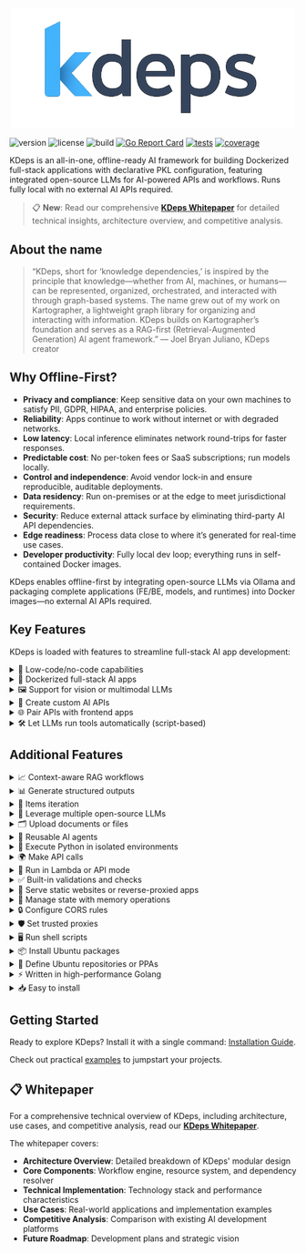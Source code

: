 <p align="center">
  <img src="./docs/public/logo.png" width="500" />
</p>

![version](https://img.shields.io/github/v/tag/kdeps/kdeps?style=flat-square&label=version)
![license](https://img.shields.io/github/license/kdeps/kdeps?style=flat-square)
![build](https://img.shields.io/github/actions/workflow/status/kdeps/kdeps/build-test.yml?branch=main&style=flat-square)
[![Go Report Card](https://goreportcard.com/badge/github.com/kdeps/kdeps)](https://goreportcard.com/report/github.com/kdeps/kdeps)
[![tests](https://img.shields.io/endpoint?style=flat-square&url=https://gist.githubusercontent.com/jjuliano/ce695f832cd51d014ae6d37353311c59/raw/kdeps-go-tests.json)](https://github.com/kdeps/kdeps/actions/workflows/build-test.yml)
[![coverage](https://img.shields.io/endpoint?style=flat-square&url=https://gist.githubusercontent.com/jjuliano/ce695f832cd51d014ae6d37353311c59/raw/kdeps-go-coverage.json)](https://github.com/kdeps/kdeps/actions/workflows/build-test.yml)

KDeps is an all-in-one, offline-ready AI framework for building Dockerized full-stack applications with declarative PKL configuration, 
featuring integrated open-source LLMs for AI-powered APIs and workflows. Runs fully local with no external AI APIs required.

> 📋 **New**: Read our comprehensive [**KDeps Whitepaper**](./docs/KDeps_Whitepaper.md) for detailed technical insights, architecture overview, and competitive analysis.

## About the name

> “KDeps, short for ‘knowledge dependencies,’ is inspired by the principle that knowledge—whether from AI, machines, or humans—can be represented, organized, orchestrated, and interacted with through graph-based systems. The name grew out of my work on Kartographer, a lightweight graph library for organizing and interacting with information. KDeps builds on Kartographer’s foundation and serves as a RAG-first (Retrieval-Augmented Generation) AI agent framework.” — Joel Bryan Juliano, KDeps creator

## Why Offline-First?

- **Privacy and compliance**: Keep sensitive data on your own machines to satisfy PII, GDPR, HIPAA, and enterprise policies.
- **Reliability**: Apps continue to work without internet or with degraded networks.
- **Low latency**: Local inference eliminates network round-trips for faster responses.
- **Predictable cost**: No per-token fees or SaaS subscriptions; run models locally.
- **Control and independence**: Avoid vendor lock-in and ensure reproducible, auditable deployments.
- **Data residency**: Run on-premises or at the edge to meet jurisdictional requirements.
- **Security**: Reduce external attack surface by eliminating third-party AI API dependencies.
- **Edge readiness**: Process data close to where it’s generated for real-time use cases.
- **Developer productivity**: Fully local dev loop; everything runs in self-contained Docker images.

KDeps enables offline-first by integrating open-source LLMs via Ollama and packaging complete applications (FE/BE, models, and runtimes) into Docker images—no external AI APIs required.

## Key Features

KDeps is loaded with features to streamline full-stack AI app development:

<details>
  <summary>🧩 Low-code/no-code capabilities</summary>
  Build <a href="https://kdeps.com/getting-started/configuration/workflow.html">operational full-stack AI apps</a>, enabling accessible development for non-technical users.

```pkl
// workflow.pkl
Name = "ticketResolutionAgent"
Description = "Automates customer support ticket resolution with LLM responses."
Version = "1.0.0"
TargetActionID = "responseResource"
Settings {
  APIServerMode = true
  APIServer {
    HostIP = "127.0.0.1"
    PortNum = 3000
    Routes {
      new { Path = "/api/v1/ticket"; Methods { "POST" } }
    }
    CORS { EnableCORS = true; AllowOrigins { "http://localhost:8080" } }
  }
  AgentSettings {
    Timezone = "Etc/UTC"
    Models { "llama3.2:1b" }
    OllamaImageTag = "0.6.8"
  }
}
```

```pkl
// resources/fetch_data.pkl
ActionID = "httpFetchResource"
Name = "CRM Fetch"
Description = "Fetches ticket data via CRM API."
run {
  RestrictToHTTPMethods { "POST" }
  RestrictToRoutes { "/api/v1/ticket" }
  PreflightCheck {
    Validations { "@(request.data().ticket_id)" != "" }
  }
  HTTPClient {
    Method = "GET"
    Url = "https://crm.example.com/api/ticket/@(request.data().ticket_id)"
    Headers { ["Authorization"] = "Bearer @(session.getRecord('crm_token'))" }
    TimeoutDuration = 30.s
  }
}
```

```pkl
// resources/llm.pkl
ActionID = "llmResource"
Name = "LLM Ticket Response"
Description = "Generates responses for customer tickets."
Requires { "httpFetchResource" }
run {
  RestrictToHTTPMethods { "POST" }
  RestrictToRoutes { "/api/v1/ticket" }
  Chat {
    Model = "llama3.2:1b"
    Role = "assistant"
    Prompt = "Provide a professional response to the customer query: @(request.data().query)"
    Scenario {
      new { Role = "system"; Prompt = "You are a customer support assistant. Be polite and concise." }
      new { Role = "system"; Prompt = "Ticket data: @(client.responseBody("httpFetchResource"))" }
    }
    JSONResponse = true
    JSONResponseKeys { "response_text" }
    TimeoutDuration = 60.s
  }
}
```

```pkl
// resources/response.pkl
ActionID = "responseResource"
Name = "API Response"
Description = "Returns ticket resolution response."
Requires { "llmResource" }
run {
  RestrictToHTTPMethods { "POST" }
  RestrictToRoutes { "/api/v1/ticket" }
  APIResponse {
    Success = true
    Response {
      Data { "@(llm.response('llmResource'))" }
    }
    Meta { Headers { ["Content-Type"] = "application/json" } }
  }
}
```
</details>

<details>
  <summary>🐳 Dockerized full-stack AI apps</summary>
  Build applications with <a href="https://kdeps.com/getting-started/introduction/quickstart.html#quickstart">batteries included</a> for seamless development and deployment, as detailed in the <a href="https://kdeps.com/getting-started/configuration/workflow.html#ai-agent-settings">AI agent settings</a>.

```pkl
# Creating a Docker image of the kdeps AI agent is easy!
# First, package the AI agent project.
$ kdeps package tickets-ai/
INFO kdeps package created package-file=tickets-ai-1.0.0.kdeps
# Then build a docker image and run.
$ kdeps run tickets-ai-1.0.0.kdeps
# It also creates a Docker compose configuration file.
```

```pkl
# docker-compose.yml
version: '3.8'
services:
  kdeps-tickets-ai-cpu:
    image: kdeps-tickets-ai:1.0.0
    ports:
      - "127.0.0.1:3000"
    restart: on-failure
    volumes:
      - ollama:/root/.ollama
      - kdeps:/agent/volume
volumes:
  ollama:
    external:
      name: ollama
  kdeps:
    external:
      name: kdeps
```
</details>

<details>
  <summary>🖼️ Support for vision or multimodal LLMs</summary>
  Process text, images, and other data types in a single workflow with <a href="https://kdeps.com/getting-started/resources/multimodal.html">vision or multimodal LLMs</a>.

```pkl
// workflow.pkl
Name = "visualTicketAnalyzer"
Description = "Analyzes images in support tickets for defects using a vision model."
Version = "1.0.0"
TargetActionID = "responseResource"
Settings {
  APIServerMode = true
  APIServer {
    HostIP = "127.0.0.1"
    PortNum = 3000
    Routes {
      new { Path = "/api/v1/visual-ticket"; Methods { "POST" } }
    }
    CORS { EnableCORS = true; AllowOrigins { "http://localhost:8080" } }
  }
  AgentSettings {
    Timezone = "Etc/UTC"
    Models { "llama3.2-vision" }
    OllamaImageTag = "0.6.8"
  }
}
```

```pkl
// resources/fetch_data.pkl
ActionID = "httpFetchResource"
Name = "CRM Fetch"
Description = "Fetches ticket data via CRM API."
run {
  RestrictToHTTPMethods { "POST" }
  RestrictToRoutes { "/api/v1/ticket" }
  PreflightCheck {
    Validations { "@(request.data().ticket_id)" != "" }
  }
  HTTPClient {
    Method = "GET"
    Url = "https://crm.example.com/api/ticket/@(request.data().ticket_id)"
    Headers { ["Authorization"] = "Bearer @(session.getRecord('crm_token'))" }
    TimeoutDuration = 30.s
  }
}
```

```pkl
// resources/llm.pkl
ActionID = "llmResource"
Name = "Visual Defect Analyzer"
Description = "Analyzes ticket images for defects."
Requires { "httpFetchResource" }
run {
  RestrictToHTTPMethods { "POST" }
  RestrictToRoutes { "/api/v1/visual-ticket" }
  PreflightCheck {
    Validations { "@(request.filecount())" > 0 }
  }
  Chat {
    Model = "llama3.2-vision"
    Role = "assistant"
    Prompt = "Analyze the image for product defects and describe any issues found."
    Files { "@(request.files()[0])" }
    Scenario {
      new { Role = "system"; Prompt = "You are a support assistant specializing in visual defect detection." }
      new { Role = "system"; Prompt = "Ticket data: @(client.responseBody("httpFetchResource"))" }
    }
    JSONResponse = true
    JSONResponseKeys { "defect_description"; "severity" }
    TimeoutDuration = 60.s
  }
}
```

```pkl
// resources/response.pkl
ActionID = "responseResource"
Name = "API Response"
Description = "Returns defect analysis result."
Requires { "llmResource" }
run {
  RestrictToHTTPMethods { "POST" }
  RestrictToRoutes { "/api/v1/visual-ticket" }
  APIResponse {
    Success = true
    Response {
      Data { "@(llm.response('llmResource'))" }
    }
    Meta { Headers { ["Content-Type"] = "application/json" } }
  }
}
```
</details>

<details>
  <summary>🔌 Create custom AI APIs</summary>
  Serve <a href="https://kdeps.com/getting-started/configuration/workflow.html#llm-models">open-source LLMs</a> through custom <a href="https://kdeps.com/getting-started/configuration/workflow.html#api-server-settings">AI APIs</a> for robust AI-driven applications.
</details>

<details>
  <summary>🌐 Pair APIs with frontend apps</summary>
  Integrate with frontend apps like Streamlit, NodeJS, and more for interactive AI-driven user interfaces, as outlined in <a href="https://kdeps.com/getting-started/configuration/workflow.html#web-server-settings">web server settings</a>.

```pkl
// workflow.pkl
Name = "frontendAIApp"
Description = "Pairs an AI API with a Streamlit frontend for text summarization."
Version = "1.0.0"
TargetActionID = "responseResource"
Settings {
  APIServerMode = true
  WebServerMode = true
  APIServer {
    HostIP = "127.0.0.1"
    PortNum = 3000
    Routes {
      new { Path = "/api/v1/summarize"; Methods { "POST" } }
    }
  }
  WebServer {
    HostIP = "127.0.0.1"
    PortNum = 8501
    Routes {
      new {
        Path = "/app"
        PublicPath = "/fe/1.0.0/web/"
        ServerType = "app"
        AppPort = 8501
        Command = "streamlit run app.py"
      }
    }
  }
  AgentSettings {
    Timezone = "Etc/UTC"
    PythonPackages { "streamlit" }
    Models { "llama3.2:1b" }
    OllamaImageTag = "0.6.8"
  }
}
```

```pkl
// data/fe/web/app.py (Streamlit frontend)
import streamlit as st
import requests

st.title("Text Summarizer")
text = st.text_area("Enter text to summarize")
if st.button("Summarize"):
  response = requests.post("http://localhost:3000/api/v1/summarize", json={"text": text})
  if response.ok:
    st.write(response.json()['response']['data']['summary'])
  else:
    st.error("Error summarizing text")
```

```pkl
// resources/llm.pkl
ActionID = "llmResource"
Name = "Text Summarizer"
Description = "Summarizes input text using an LLM."
run {
  RestrictToHTTPMethods { "POST" }
  RestrictToRoutes { "/api/v1/summarize" }
  Chat {
    Model = "llama3.2:1b"
    Role = "assistant"
    Prompt = "Summarize this text in 50 words or less: @(request.data().text)"
    JSONResponse = true
    JSONResponseKeys { "summary" }
    TimeoutDuration = 60.s
  }
}
```
</details>

<details>
  <summary>🛠️ Let LLMs run tools automatically (script-based)</summary>
  Enhance functionality through scripts and sequential tool pipelines with <a href="https://kdeps.com/getting-started/resources/llm.html#tools-configuration">external tools and chained tool workflows</a>. Scripts can also call external systems via adapters (e.g., an MCP server or Google A2A) when needed.

```pkl
// workflow.pkl
Name = "toolChainingAgent"
Description = "Uses LLM to query a database and generate a report via tools."
Version = "1.0.0"
TargetActionID = "responseResource"
Settings {
  APIServerMode = true
  APIServer {
    HostIP = "127.0.0.1"
    PortNum = 3000
    Routes {
      new { Path = "/api/v1/report"; Methods { "POST" } }
    }
  }
  AgentSettings {
    Timezone = "Etc/UTC"
    Models { "llama3.2:1b" }
    OllamaImageTag = "0.6.8"
  }
}
```

```pkl
// resources/llm.pkl
ActionID = "llmResource"
Name = "Report Generator"
Description = "Generates a report using a database query tool."
run {
  RestrictToHTTPMethods { "POST" }
  RestrictToRoutes { "/api/v1/report" }
  Chat {
    Model = "llama3.2:1b"
    Role = "assistant"
    Prompt = "Generate a sales report based on database query results. Date range: @(request.params("date_range"))"
    Tools {
      new {
        Name = "query_sales_db"
        Script = "@(data.filepath('tools/1.0.0', 'query_sales.py'))"
        Description = "Queries the sales database for recent transactions"
        Parameters {
          ["date_range"] { Required = true; Type = "string"; Description = "Date range for query (e.g., '2025-01-01:2025-05-01')" }
        }
      }
    }
    JSONResponse = true
    JSONResponseKeys { "report" }
    TimeoutDuration = 60.s
  }
}
```

```pkl
// data/tools/query_sales.py
import sqlite3
import sys

def query_sales(date_range):
  start, end = date_range.split(':')
  conn = sqlite3.connect('sales.db')
  cursor = conn.execute("SELECT * FROM transactions WHERE date BETWEEN ? AND ?", (start, end))
  results = cursor.fetchall()
  conn.close()
  return results

print(query_sales(sys.argv[1]))
```
</details>

## Additional Features

<details>
  <summary>📈 Context-aware RAG workflows</summary>
  Enable accurate, knowledge-intensive tasks with <a href="https://kdeps.com/getting-started/resources/kartographer.html">RAG workflows</a>.
</details>

<details>
  <summary>📊 Generate structured outputs</summary>
  Create consistent, machine-readable responses from LLMs, as described in the <a href="https://kdeps.com/getting-started/resources/llm.html#chat-block">chat block documentation</a>.

```pkl
// workflow.pkl
Name = "structuredOutputAgent"
Description = "Generates structured JSON responses from LLM."
Version = "1.0.0"
TargetActionID = "responseResource"
Settings {
  APIServerMode = true
  APIServer {
    HostIP = "127.0.0.1"
    PortNum = 3000
    Routes {
      new { Path = "/api/v1/structured"; Methods { "POST" } }
    }
  }
  AgentSettings {
    Timezone = "Etc/UTC"
    Models { "llama3.2:1b" }
    OllamaImageTag = "0.6.8"
  }
}
```

```pkl
// resources/llm.pkl
ActionID = "llmResource"
Name = "Structured Response Generator"
Description = "Generates structured JSON output."
run {
  RestrictToHTTPMethods { "POST" }
  RestrictToRoutes { "/api/v1/structured" }
  Chat {
    Model = "llama3.2:1b"
    Role = "assistant"
    Prompt = "Analyze this text and return a structured response: @(request.data().text)"
    JSONResponse = true
    JSONResponseKeys { "summary"; "keywords" }
    TimeoutDuration = 60.s
  }
}
```
</details>

<details>
  <summary>🔄 Items iteration</summary>
  Iterate over multiple items in a resource to process them sequentially, using <a href="https://kdeps.com/getting-started/resources/items.html">items iteration</a> with `item.current()`, `item.prev()`, and `item.next()`.

```pkl
// workflow.pkl
Name = "mtvScenarioGenerator"
Description = "Generates MTV video scenarios based on song lyrics."
Version = "1.0.0"
TargetActionID = "responseResource"
Settings {
  APIServerMode = true
  APIServer {
    HostIP = "127.0.0.1"
    PortNum = 3000
    Routes {
      new { Path = "/api/v1/mtv-scenarios"; Methods { "GET" } }
    }
    CORS { EnableCORS = true; AllowOrigins { "http://localhost:8080" } }
  }
  AgentSettings {
    Timezone = "Etc/UTC"
    Models { "llama3.2:1b" }
    OllamaImageTag = "0.6.8"
  }
}
```

```pkl
// resources/llm.pkl
ActionID = "llmResource"
Name = "MTV Scenario Generator"
Description = "Generates MTV video scenarios for song lyrics."
Items {
  "A long, long time ago"
  "I can still remember"
  "How that music used to make me smile"
  "And I knew if I had my chance"
}
run {
  RestrictToHTTPMethods { "GET" }
  RestrictToRoutes { "/api/v1/mtv-scenarios" }
  SkipCondition {
    "@(item.current())" == "And I knew if I had my chance" // Skip this lyric
  }
  Chat {
    Model = "llama3.2:1b"
    Role = "assistant"
    Prompt = """
    Based on the lyric @(item.current()) from the song "American Pie," generate a suitable scenario for an MTV music video. The scenario should include a vivid setting, key visual elements, and a mood that matches the lyric's tone.
    """
    Scenario {
      new { Role = "system"; Prompt = "You are a creative director specializing in music video production." }
    }
    JSONResponse = true
    JSONResponseKeys { "setting"; "visual_elements"; "mood" }
    TimeoutDuration = 60.s
  }
}
```

```pkl
// resources/response.pkl
ActionID = "responseResource"
Name = "API Response"
Description = "Returns MTV video scenarios."
Requires { "llmResource" }
run {
  RestrictToHTTPMethods { "GET" }
  RestrictToRoutes { "/api/v1/mtv-scenarios" }
  APIResponse {
    Success = true
    Response {
      Data { "@(llm.response('llmResource'))" }
    }
    Meta { Headers { ["Content-Type"] = "application/json" } }
  }
}
```
</details>

<details>
  <summary>🤖 Leverage multiple open-source LLMs</summary>
  Use LLMs from <a href="https://kdeps.com/getting-started/configuration/workflow.html#llm-models">Ollama</a> and <a href="https://github.com/kdeps/examples/tree/main/huggingface_imagegen_api">Huggingface</a> for diverse AI capabilities.

```pkl
// workflow.pkl
Models {
  "tinydolphin"
  "llama3.3"
  "llama3.2-vision"
  "llama3.2:1b"
  "mistral"
  "gemma"
  "mistral"
}
OfflineMode = false
```
</details>

<details>
  <summary>🗂️ Upload documents or files</summary>
  Process documents for LLM analysis, ideal for document analysis tasks, as shown in the <a href="https://kdeps.com/getting-started/tutorials/files.html">file upload tutorial</a>.

```pkl
// workflow.pkl
Name = "docAnalysisAgent"
Description = "Analyzes uploaded documents with LLM."
Version = "1.0.0"
TargetActionID = "responseResource"
Settings {
  APIServerMode = true
  APIServer {
    HostIP = "127.0.0.1"
    PortNum = 3000
    Routes {
      new { Path = "/api/v1/doc-analyze"; Methods { "POST" } }
    }
  }
  AgentSettings {
    Timezone = "Etc/UTC"
    Models { "llama3.2-vision" }
    OllamaImageTag = "0.6.8"
  }
}
```

```pkl
// resources/llm.pkl
ActionID = "llmResource"
Name = "Document Analyzer"
Description = "Extracts text from uploaded documents."
run {
  RestrictToHTTPMethods { "POST" }
  RestrictToRoutes { "/api/v1/doc-analyze" }
  PreflightCheck {
    Validations { "@(request.filecount())" > 0 }
  }
  Chat {
    Model = "llama3.2-vision"
    Role = "assistant"
    Prompt = "Extract key information from this document."
    Files { "@(request.files()[0])" }
    JSONResponse = true
    JSONResponseKeys { "key_info" }
    TimeoutDuration = 60.s
  }
}
```
</details>

<details>
  <summary>🔄 Reusable AI agents</summary>
  Create flexible workflows with <a href="https://kdeps.com/getting-started/resources/remix.html">reusable AI agents</a>.

```pkl
// workflow.pkl
Name = "docAnalysisAgent"
Description = "Analyzes uploaded documents with LLM."
Version = "1.0.0"
TargetActionID = "responseResource"
Workflows { "@ticketResolutionAgent" }
Settings {
  APIServerMode = true
  APIServer {
    HostIP = "127.0.0.1"
    PortNum = 3000
    Routes {
      new { Path = "/api/v1/doc-analyze"; Methods { "POST" } }
    }
  }
  AgentSettings {
    Timezone = "Etc/UTC"
    Models { "llama3.2-vision" }
    OllamaImageTag = "0.6.8"
  }
}
```

```pkl
// resources/response.pkl
ActionID = "responseResource"
Name = "API Response"
Description = "Returns defect analysis result."
Requires {
  "llmResource"
  "@ticketResolutionAgent/llmResource:1.0.0"
}
run {
  RestrictToHTTPMethods { "POST" }
  RestrictToRoutes { "/api/v1/doc-analyze" }
  APIResponse {
    Success = true
    Response {
      Data {
        "@(llm.response("llmResource"))"
        "@(llm.response('@ticketResolutionAgent/llmResource:1.0.0'))"
      }
    }
    Meta { Headers { ["Content-Type"] = "application/json" } }
  }
}
```
</details>

<details>
  <summary>🐍 Execute Python in isolated environments</summary>
  Run Python code securely using <a href="https://kdeps.com/getting-started/resources/python.html">Anaconda</a> in isolated environments.

```pkl
// resources/python.pkl
ActionID = "pythonResource"
Name = "Data Formatter"
Description = "Formats extracted data for storage."
run {
  RestrictToHTTPMethods { "POST" }
  RestrictToRoutes { "/api/v1/scan-document" }
  Python {
    Script = """
import pandas as pd

def format_data(data):
  df = pd.DataFrame([data])
  return df.to_json()

print(format_data(@(llm.response('llmResource'))))
"""
    TimeoutDuration = 60.s
  }
}
```
</details>

<details>
  <summary>🌍 Make API calls</summary>
  Perform API calls directly from configuration, as detailed in the <a href="https://kdeps.com/getting-started/resources/client.html">client documentation</a>.

```pkl
// resources/http_client.pkl
ActionID = "httpResource"
Name = "DMS Submission"
Description = "Submits extracted data to document management system."
run {
  RestrictToHTTPMethods { "POST" }
  RestrictToRoutes { "/api/v1/scan-document" }
  HTTPClient {
    Method = "POST"
    Url = "https://dms.example.com/api/documents"
    Data { "@(python.stdout('pythonResource'))" }
    Headers { ["Authorization"] = "Bearer @(session.getRecord('dms_token'))" }
    TimeoutDuration = 30.s
  }
}
```
</details>

<details>
  <summary>🚀 Run in Lambda or API mode</summary>
  Operate in <a href="https://kdeps.com/getting-started/configuration/workflow.html#lambda-mode">Lambda mode</a> or <a href="https://kdeps.com/getting-started/configuration/workflow.html#api-server-settings">API mode</a> for flexible deployment.
</details>

<details>
  <summary>✅ Built-in validations and checks</summary>
  Utilize <a href="https://kdeps.com/getting-started/resources/api-request-validations.html#api-request-validations">API request validations</a>, <a href="https://kdeps.com/getting-started/resources/validations.html">custom validation checks</a>, and <a href="https://kdeps.com/getting-started/resources/skip.html">skip conditions</a> for robust workflows.

```pkl
RestrictToHTTPMethods { "POST" }
RestrictToRoutes { "/api/v1/scan-document" }
PreflightCheck {
  Validations { "@(request.filetype('document'))" == "image/jpeg" }
}
SkipCondition { "@(request.data().query.length)" < 5 }
```
</details>

<details>
  <summary>📁 Serve static websites or reverse-proxied apps</summary>
  Host <a href="https://kdeps.com/getting-started/configuration/workflow.html#static-file-serving">static websites</a> or <a href="https://kdeps.com/getting-started/configuration/workflow.html#reverse-proxying">reverse-proxied apps</a> directly.

```pkl
// workflow.pkl
Name = "frontendAIApp"
Description = "Pairs an AI API with a Streamlit frontend for text summarization."
Version = "1.0.0"
TargetActionID = "responseResource"
Settings {
  APIServerMode = true
  WebServerMode = true
  APIServer {
    HostIP = "127.0.0.1"
    PortNum = 3000
    Routes {
      new { Path = "/api/v1/summarize"; Methods { "POST" } }
    }
  }
  WebServer {
    HostIP = "127.0.0.1"
    PortNum = 8501
    Routes {
      new {
        Path = "/app"
        ServerType = "app"
        AppPort = 8501
        Command = "streamlit run app.py"
      }
    }
  }
  AgentSettings {
    Timezone = "Etc/UTC"
    PythonPackages { "streamlit" }
    Models { "llama3.2:1b" }
    OllamaImageTag = "0.6.8"
  }
}
```
</details>

<details>
  <summary>💾 Manage state with memory operations</summary>
  Store, retrieve, and clear persistent data using <a href="https://kdeps.com/getting-started/resources/memory.html">memory operations</a>.

```pkl
expr {
  "@(memory.setRecord('user_data', request.data().data))"
}
local user_data = "@(memory.getRecord('user_data'))"
```
</details>

<details>
  <summary>🔒 Configure CORS rules</summary>
  Set <a href="https://kdeps.com/getting-started/configuration/workflow.html#cors-configuration">CORS rules</a> directly in the workflow for secure API access.

```pkl
// workflow.pkl
CORS {
  EnableCORS = true
  AllowOrigins { "https://example.com" }
  AllowMethods { "GET"; "POST" }
}
```
</details>

<details>
  <summary>🛡️ Set trusted proxies</summary>
  Enhance API and frontend security with <a href="https://kdeps.com/getting-started/configuration/workflow.html#trustedproxies">trusted proxies</a>.

```pkl
// workflow.pkl
APIServerMode = true
APIServer {
      HostIP = "127.0.0.1"
    PortNum = 3000
    Routes {
      new { Path = "/api/v1/proxy"; Methods { "GET" } }
    }
    TrustedProxies { "192.168.1.1"; "10.0.0.0/8" }
}
```
</details>

<details>
  <summary>🖥️ Run shell scripts</summary>
  Execute <a href="https://kdeps.com/getting-started/resources/exec.html">shell scripts</a> seamlessly within workflows.

```pkl
// resources/exec.pkl
ActionID = "execResource"
Name = "Shell Script Runner"
Description = "Runs a shell script."
run {
  Exec {
    Command = """
echo "Processing request at $(date)"
"""
    TimeoutDuration = 60.s
  }
}
```
</details>

<details>
  <summary>📦 Install Ubuntu packages</summary>
  Install <a href="https://kdeps.com/getting-started/configuration/workflow.html#ubuntu-packages">Ubuntu packages</a> via configuration for customized environments.

```pkl
// workflow.pkl
AgentSettings {
  Timezone = "Etc/UTC"
  Packages {
    "tesseract-ocr"
    "poppler-utils"
    "npm"
    "ffmpeg"
  }
  OllamaImageTag = "0.6.8"
}
```
</details>

<details>
  <summary>📜 Define Ubuntu repositories or PPAs</summary>
  Configure <a href="https://kdeps.com/getting-started/configuration/workflow.html#ubuntu-repositories">Ubuntu repositories or PPAs</a> for additional package sources.

```pkl
// workflow.pkl
Repositories {
  "ppa:alex-p/tesseract-ocr-devel"
}
```
</details>

<details>
  <summary>⚡ Written in high-performance Golang</summary>
  Benefit from the speed and efficiency of Golang for high-performance applications.
</details>

<details>
  <summary>📥 Easy to install</summary>
  Install and use KDeps with a single command, as outlined in the <a href="https://kdeps.com/getting-started/introduction/installation.html">installation guide</a>.

```shell
# On macOS
brew install kdeps/tap/kdeps
# Windows, Linux, and macOS
curl -LsSf https://raw.githubusercontent.com/kdeps/kdeps/refs/heads/main/install.sh | sh
```
</details>

## Getting Started

Ready to explore KDeps? Install it with a single command: [Installation Guide](https://kdeps.com/getting-started/introduction/installation.html).

Check out practical [examples](https://github.com/kdeps/examples) to jumpstart your projects.

## 📋 Whitepaper

For a comprehensive technical overview of KDeps, including architecture, use cases, and competitive analysis, read our [**KDeps Whitepaper**](./docs/KDeps_Whitepaper.md).

The whitepaper covers:
- **Architecture Overview**: Detailed breakdown of KDeps' modular design
- **Core Components**: Workflow engine, resource system, and dependency resolver
- **Technical Implementation**: Technology stack and performance characteristics
- **Use Cases**: Real-world applications and implementation examples
- **Competitive Analysis**: Comparison with existing AI development platforms
- **Future Roadmap**: Development plans and strategic vision
